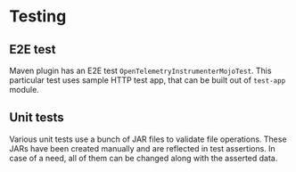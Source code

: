 # Testing

## E2E test
Maven plugin has an E2E test `OpenTelemetryInstrumenterMojoTest`. This particular test uses sample HTTP test app, that can be built out of `test-app` module.

## Unit tests
Various unit tests use a bunch of JAR files to validate file operations. These JARs have been created manually and are reflected in test assertions. In case of a need, all of them can be changed along with the asserted data.
